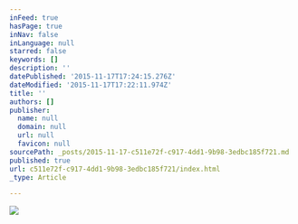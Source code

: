 ```yaml
---
inFeed: true
hasPage: true
inNav: false
inLanguage: null
starred: false
keywords: []
description: ''
datePublished: '2015-11-17T17:24:15.276Z'
dateModified: '2015-11-17T17:22:11.974Z'
title: ''
authors: []
publisher:
  name: null
  domain: null
  url: null
  favicon: null
sourcePath: _posts/2015-11-17-c511e72f-c917-4dd1-9b98-3edbc185f721.md
published: true
url: c511e72f-c917-4dd1-9b98-3edbc185f721/index.html
_type: Article

---
```

![](https://the-grid-user-content.s3-us-west-2.amazonaws.com/6cfe083a-4167-4c5a-8b98-fdc6146678d5.jpg)